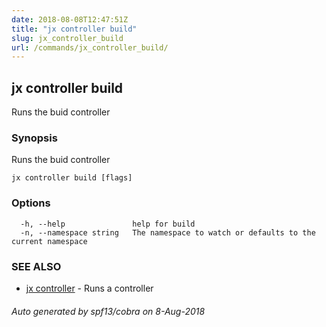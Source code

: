 ```yaml
---
date: 2018-08-08T12:47:51Z
title: "jx controller build"
slug: jx_controller_build
url: /commands/jx_controller_build/
---
```

## jx controller build

Runs the buid controller

### Synopsis

Runs the buid controller

```
jx controller build [flags]
```

### Options

```
  -h, --help               help for build
  -n, --namespace string   The namespace to watch or defaults to the current namespace
```

### SEE ALSO

* [jx controller](/commands/jx_controller/)	 - Runs a controller

###### Auto generated by spf13/cobra on 8-Aug-2018
